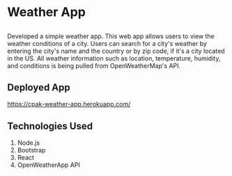 # Weather App

## 
Developed a simple weather app. This web app allows users to view the weather conditions of a city. Users can search for a city's weather by entering the city's name and the country or by zip code, if it's a city located in the US. All weather information such as location, temperature, humidity, and conditions is being pulled from OpenWeatherMap's API.

## Deployed App
https://cpak-weather-app.herokuapp.com/

## Technologies Used
1. Node.js
2. Bootstrap
3. React
4. OpenWeatherApp API


